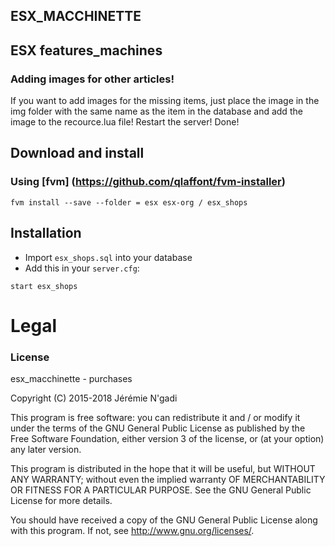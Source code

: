 ## ESX_MACCHINETTE

## ESX features_machines

### Adding images for other articles!
 If you want to add images for the missing items, just place the image in the img folder with the same name as the item in the database and add the image to the recource.lua file! Restart the server! Done!

## Download and install

### Using [fvm] (https://github.com/qlaffont/fvm-installer)
``
fvm install --save --folder = esx esx-org / esx_shops
``


## Installation
- Import `esx_shops.sql` into your database
- Add this in your `server.cfg`:

``
start esx_shops
``

# Legal
### License
esx_macchinette - purchases

Copyright (C) 2015-2018 Jérémie N'gadi

This program is free software: you can redistribute it and / or modify it under the terms of the GNU General Public License as published by the Free Software Foundation, either version 3 of the license, or (at your option) any later version.

This program is distributed in the hope that it will be useful, but WITHOUT ANY WARRANTY; without even the implied warranty OF MERCHANTABILITY OR FITNESS FOR A PARTICULAR PURPOSE. See the GNU General Public License for more details.

You should have received a copy of the GNU General Public License along with this program. If not, see http://www.gnu.org/licenses/.
